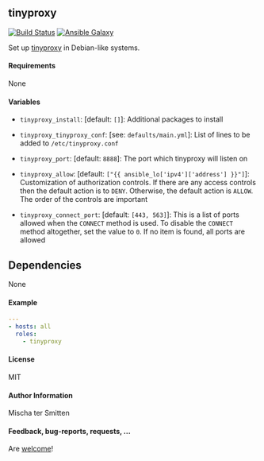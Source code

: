 ## tinyproxy

[![Build Status](https://travis-ci.org/Oefenweb/ansible-tinyproxy.svg?branch=master)](https://travis-ci.org/Oefenweb/ansible-tinyproxy) [![Ansible Galaxy](http://img.shields.io/badge/ansible--galaxy-tinyproxy-blue.svg)](https://galaxy.ansible.com/Oefenweb/tinyproxy)

Set up [tinyproxy](https://tinyproxy.github.io/) in Debian-like systems.

#### Requirements

None

#### Variables

* `tinyproxy_install`: [default: `[]`]: Additional packages to install

* `tinyproxy_tinyproxy_conf`: [see: `defaults/main.yml`]: List of lines to be added to `/etc/tinyproxy.conf`

* `tinyproxy_port`: [default: `8888`]: The port which tinyproxy will listen on
* `tinyproxy_allow`: [default: `["{{ ansible_lo['ipv4']['address'] }}"]`]: Customization of authorization controls. If there are any access controls then the default action is to `DENY`. Otherwise, the default action is `ALLOW`. The order of the controls are important
* `tinyproxy_connect_port`: [default: `[443, 563]`]: This is a list of ports allowed when the `CONNECT` method is used. To disable the `CONNECT` method altogether, set the value to `0`.  If no item is found, all ports are allowed

## Dependencies

None

#### Example

```yaml
---
- hosts: all
  roles:
    - tinyproxy
```

#### License

MIT

#### Author Information

Mischa ter Smitten

#### Feedback, bug-reports, requests, ...

Are [welcome](https://github.com/Oefenweb/ansible-tinyproxy/issues)!
